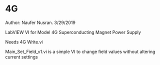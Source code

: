# 4G

Author: Naufer Nusran. 3/29/2019

LabVIEW VI for Model 4G Superconducting Magnet Power Supply

Needs 4G Write.vi

Main_Set_Field_v1.vi  is a simple VI to change field values without altering current settings
